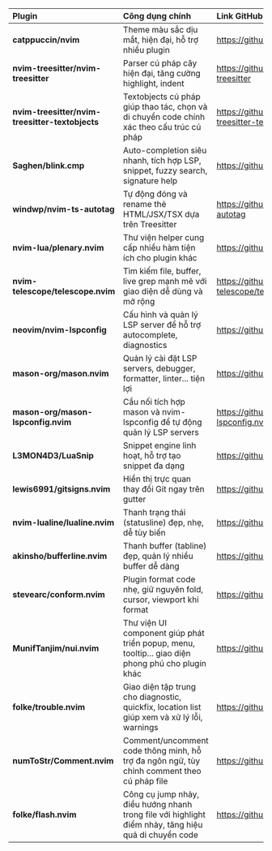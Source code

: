 | Plugin                                          | Công dụng chính                                                                                      | Link GitHub                                                    |
| :---------------------------------------------- | :--------------------------------------------------------------------------------------------------- | :------------------------------------------------------------- |
| **catppuccin/nvim**                             | Theme màu sắc dịu mắt, hiện đại, hỗ trợ nhiều plugin                                                 | https://github.com/catppuccin/nvim                             |
| **nvim-treesitter/nvim-treesitter**             | Parser cú pháp cây hiện đại, tăng cường highlight, indent                                            | https://github.com/nvim-treesitter/nvim-treesitter             |
| **nvim-treesitter/nvim-treesitter-textobjects** | Textobjects cú pháp giúp thao tác, chọn và di chuyển code chính xác theo cấu trúc cú pháp            | https://github.com/nvim-treesitter/nvim-treesitter-textobjects |
| **Saghen/blink.cmp**                            | Auto-completion siêu nhanh, tích hợp LSP, snippet, fuzzy search, signature help                      | https://github.com/Saghen/blink.cmp                            |
| **windwp/nvim-ts-autotag**                      | Tự động đóng và rename thẻ HTML/JSX/TSX dựa trên Treesitter                                          | https://github.com/windwp/nvim-ts-autotag                      |
| **nvim-lua/plenary.nvim**                       | Thư viện helper cung cấp nhiều hàm tiện ích cho plugin khác                                          | https://github.com/nvim-lua/plenary.nvim                       |
| **nvim-telescope/telescope.nvim**               | Tìm kiếm file, buffer, live grep mạnh mẽ với giao diện dễ dùng và mở rộng                            | https://github.com/nvim-telescope/telescope.nvim               |
| **neovim/nvim-lspconfig**                       | Cấu hình và quản lý LSP server để hỗ trợ autocomplete, diagnostics                                   | https://github.com/neovim/nvim-lspconfig                       |
| **mason-org/mason.nvim**                        | Quản lý cài đặt LSP servers, debugger, formatter, linter... tiện lợi                                 | https://github.com/mason-org/mason.nvim                        |
| **mason-org/mason-lspconfig.nvim**              | Cầu nối tích hợp mason và nvim-lspconfig để tự động quản lý LSP servers                              | https://github.com/mason-org/mason-lspconfig.nvim              |
| **L3MON4D3/LuaSnip**                            | Snippet engine linh hoạt, hỗ trợ tạo snippet đa dạng                                                 | https://github.com/L3MON4D3/LuaSnip                            |
| **lewis6991/gitsigns.nvim**                     | Hiển thị trực quan thay đổi Git ngay trên gutter                                                     | https://github.com/lewis6991/gitsigns.nvim                     |
| **nvim-lualine/lualine.nvim**                   | Thanh trạng thái (statusline) đẹp, nhẹ, dễ tùy biến                                                  | https://github.com/nvim-lualine/lualine.nvim                   |
| **akinsho/bufferline.nvim**                     | Thanh buffer (tabline) đẹp, quản lý nhiều buffer dễ dàng                                             | https://github.com/akinsho/bufferline.nvim                     |
| **stevearc/conform.nvim**                       | Plugin format code nhẹ, giữ nguyên fold, cursor, viewport khi format                                 | https://github.com/stevearc/conform.nvim                       |
| **MunifTanjim/nui.nvim**                        | Thư viện UI component giúp phát triển popup, menu, tooltip... giao diện phong phú cho plugin khác    | https://github.com/MunifTanjim/nui.nvim                        |
| **folke/trouble.nvim**                          | Giao diện tập trung cho diagnostic, quickfix, location list giúp xem và xử lý lỗi, warnings          | https://github.com/folke/trouble.nvim                          |
| **numToStr/Comment.nvim**                       | Comment/uncomment code thông minh, hỗ trợ đa ngôn ngữ, tùy chỉnh comment theo cú pháp file           | https://github.com/numToStr/Comment.nvim                       |
| **folke/flash.nvim**                            | Công cụ jump nhảy, điều hướng nhanh trong file với highlight điểm nhảy, tăng hiệu quả di chuyển code | https://github.com/folke/flash.nvim                            |
